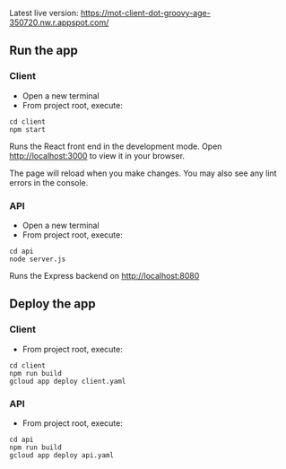 Latest live version: https://mot-client-dot-groovy-age-350720.nw.r.appspot.com/

## Run the app

### Client

- Open a new terminal
- From project root, execute:
```
cd client
npm start
```
Runs the React front end in the development mode. Open [http://localhost:3000](http://localhost:3000) to view it in your browser.

The page will reload when you make changes. You may also see any lint errors in the console.

### API
- Open a new terminal
- From project root, execute:
```
cd api
node server.js
```
Runs the Express backend on [http://localhost:8080](http://localhost:8080)

## Deploy the app

### Client

- From project root, execute:
```
cd client
npm run build
gcloud app deploy client.yaml
```

### API

- From project root, execute:
```
cd api
npm run build
gcloud app deploy api.yaml
```
